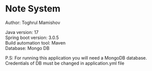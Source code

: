 # Note System

Author: Toghrul Mamishov

Java version: 17 <br />
Spring boot version: 3.0.5 <br />
Build automation tool: Maven <br />
Database: Mongo DB <br />

P.S: For running this application you will need a MongoDB database. <br />
Credentials of DB must be changed in application.yml file